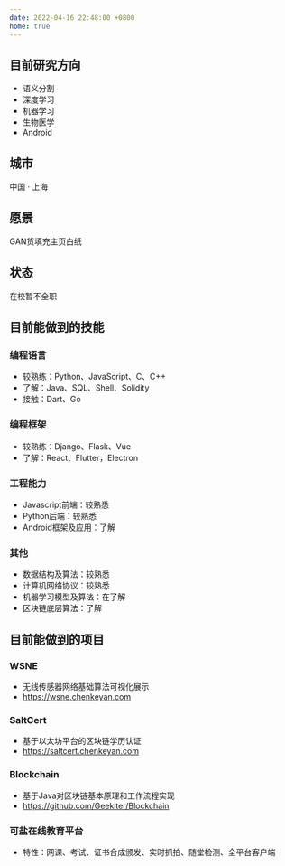 ```yaml
---
date: 2022-04-16 22:48:00 +0800
home: true
---
```


## 目前研究方向

- 语义分割
- 深度学习
- 机器学习
- 生物医学
- Android

## 城市

中国 · 上海

## 愿景

GAN货填充主页白纸

## 状态

在校暂不全职

## 目前能做到的技能

### 编程语言

- 较熟练：Python、JavaScript、C、C++
- 了解：Java、SQL、Shell、Solidity
- 接触：Dart、Go

### 编程框架

- 较熟练：Django、Flask、Vue
- 了解：React、Flutter，Electron

### 工程能力

- Javascript前端：较熟悉
- Python后端：较熟悉
- Android框架及应用：了解

### 其他

- 数据结构及算法：较熟悉
- 计算机网络协议：较熟悉
- 机器学习模型及算法：在了解
- 区块链底层算法：了解

## 目前能做到的项目

### WSNE

- 无线传感器网络基础算法可视化展示 
- <https://wsne.chenkeyan.com>

### SaltCert 

- 基于以太坊平台的区块链学历认证 
- <https://saltcert.chenkeyan.com>

### Blockchain

- 基于Java对区块链基本原理和工作流程实现 
- <https://github.com/Geekiter/Blockchain>

### 可盐在线教育平台

- 特性：网课、考试、证书合成颁发、实时抓拍、随堂检测、全平台客户端

